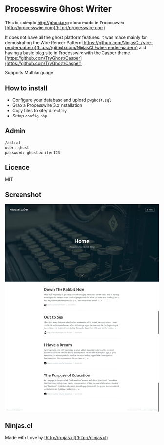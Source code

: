 # Processwire Ghost Writer
This is a simple http://ghost.org clone made in Processwire [http://processwire.com](http://processwire.com)

It does not have all the ghost platform features. It was made mainly for 
demostrating the Wire Render Pattern [https://github.com/NinjasCL/wire-render-pattern](https://github.com/NinjasCL/wire-render-pattern)
and having a basic blog site in Processwire with the Casper theme [https://github.com/TryGhost/Casper](https://github.com/TryGhost/Casper).

Supports Multilanguage.

## How to install

- Configure your database and upload `pwghost.sql`
- Grab a Processwire 3.x installation
- Copy files to site/ directory
- Setup `config.php`

## Admin
```
/astral
user: ghost
password: ghost.writer123
```
## Licence
MIT 

## Screenshot
![Screenshot](screenshot.png)

## Ninjas.cl
Made with Love by [http://ninjas.cl](http://ninjas.cl) 
